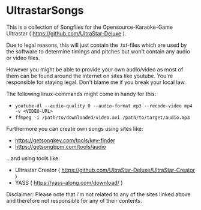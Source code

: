 # UltrastarSongs
This is a collection of Songfiles for the Opensource-Karaoke-Game Ultrastar ( https://github.com/UltraStar-Deluxe ).

Due to legal reasons, this will just contain the .txt-files which are used by the software to determine timings and pitches but won't contain any audio or video files.

However you might be able to provide your own audio/video as most of them can be found around the internet on sites like youtube.
You're responsible for staying legal. Don't blame me if you break your local law.

The following linux-commands might come in handy for this:

- `youtube-dl --audio-quality 0 --audio-format mp3 --recode-video mp4 -v <VIDEO-URL>`
- `ffmpeg -i /path/to/downloaded/video.avi /path/to/target/audio.mp3`

Furthermore you can create own songs using sites like:

- https://getsongkey.com/tools/key-finder
- https://getsongbpm.com/tools/audio

...and using tools like:

- Ultrastar Creator ( https://github.com/UltraStar-Deluxe/UltraStar-Creator )
- YASS ( https://yass-along.com/download/ )

Disclaimer: Please note that i'm not related to any of the sites linked above and therefore not responsible for any of their contents.
